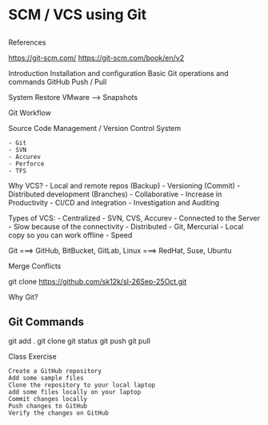 ## ########################
# SCM / VCS using Git
## ########################

References

https://git-scm.com/
https://git-scm.com/book/en/v2


Introduction
Installation and configuration
Basic Git operations and commands
GitHub
Push / Pull

System Restore
VMware --> Snapshots

Git Workflow

Source Code Management / Version Control System

    - Git
    - SVN
    - Accurev
    - Perforce
    - TFS

Why VCS?
    - Local and remote repos (Backup)
    - Versioning (Commit)
    - Distributed development (Branches)
    - Collaborative
    - Increase in Productivity
    - CI/CD and integration
    - Investigation and Auditing

Types of VCS:
    - Centralized - SVN, CVS, Accurev
        - Connected to the Server
        - Slow because of the connectivity
    - Distributed - Git, Mercurial
        - Local copy so you can work offline
        - Speed
        



Git     ===> GitHub, BitBucket, GitLab,
Linux   ===>  RedHat, Suse, Ubuntu


Merge Conflicts


git clone https://github.com/sk12k/sl-26Sep-25Oct.git


Why Git?



## Git Commands

git add .
git clone
git status
git push
git pull





Class Exercise
    
    Create a GitHub repository
    Add some sample files
    Clone the repository to your local laptop
    add some files locally on your laptop
    Commit changes locally
    Push changes to GitHub
    Verify the changes on GitHub














